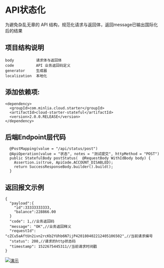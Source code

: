 # API状态化  

为避免杂乱无章的 API 结构，规范化请求与返回体，返回message已输出国际化后的结果


## 项目结构说明  
```
body          请求体与返回体
code          API 业务返回码定义
generator     生成器
localization  本地化
```

## 添加依赖项:

```pom
<dependency>
  <groupId>com.minlia.cloud.starter</groupId>
  <artifactId>cloud-starter-stateful</artifactId>
  <version>2.0.0.RELEASE</version>
</dependency>
```
## 后端Endpoint层代码

```
  @PostMapping(value = "/api/status/post")
  @ApiOperation(value = "状态", notes = "测试提交", httpMethod = "POST")
  public StatefulBody postStatus(  @RequestBody WithIdBody body) {
    Assertion.is(true, ApiCode.ACCOUNT_DISABLED);
    return SuccessResponseBody.builder().build();
  }
```

## 返回报文示例

```
{
  "payload":{
    "id":33333333333,
    "balance":228866.00
  }
  "code": 1,//业务返回码
  "message": "OK",//业务返回释义
  "requestId": "cZCu5aAftUn2ivn2rcKb2YUhb6N7ijP420180402212405106502",//当前请求编号
  "status": 200,//请求的http状态码
  "timestamp": 1522675445311//当前请求时间戳
}
```

[![演示](http://g.recordit.co/oI67yn0jSj.gif)](http://minlia.com/)

